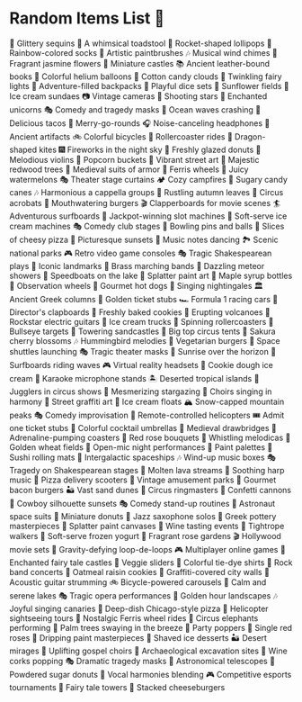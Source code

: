 # Random Items List 🎲

🌟 Glittery sequins
🍄 A whimsical toadstool
🚀 Rocket-shaped lollipops
🌈 Rainbow-colored socks
🎨 Artistic paintbrushes
🎶 Musical wind chimes
🌺 Fragrant jasmine flowers
🏰 Miniature castles
📚 Ancient leather-bound books
🎈 Colorful helium balloons
🍬 Cotton candy clouds
🌟 Twinkling fairy lights
🎒 Adventure-filled backpacks
🎲 Playful dice sets
🌻 Sunflower fields
🍦 Ice cream sundaes
📷 Vintage cameras
🌠 Shooting stars
🦄 Enchanted unicorns
🎭 Comedy and tragedy masks
🌊 Ocean waves crashing
🌮 Delicious tacos
🎠 Merry-go-rounds
🎧 Noise-canceling headphones
🏺 Ancient artifacts
🚲 Colorful bicycles
🎢 Rollercoaster rides
🐉 Dragon-shaped kites
🎆 Fireworks in the night sky
🍩 Freshly glazed donuts
🎻 Melodious violins
🍿 Popcorn buckets
🎨 Vibrant street art
🌲 Majestic redwood trees
🏰 Medieval suits of armor
🎡 Ferris wheels
🍉 Juicy watermelons
🎭 Theater stage curtains
🏕️ Cozy campfires
🍭 Sugary candy canes
🎶 Harmonious a cappella groups
🍂 Rustling autumn leaves
🎪 Circus acrobats
🍔 Mouthwatering burgers
🎬 Clapperboards for movie scenes
🏄 Adventurous surfboards
🎰 Jackpot-winning slot machines
🍦 Soft-serve ice cream machines
🎭 Comedy club stages
🎳 Bowling pins and balls
🍕 Slices of cheesy pizza
🌅 Picturesque sunsets
🎼 Music notes dancing
🏞️ Scenic national parks
🎮 Retro video game consoles
🎭 Tragic Shakespearean plays
🌉 Iconic landmarks
🎺 Brass marching bands
🌌 Dazzling meteor showers
🚤 Speedboats on the lake
🎨 Splatter paint art
🍁 Maple syrup bottles
🎡 Observation wheels
🌭 Gourmet hot dogs
🎵 Singing nightingales
🏛️ Ancient Greek columns
🎫 Golden ticket stubs
🏎️ Formula 1 racing cars
🎥 Director's clapboards
🍪 Freshly baked cookies
🌋 Erupting volcanoes
🎸 Rockstar electric guitars
🍦 Ice cream trucks
🎢 Spinning rollercoasters
🎯 Bullseye targets
🏰 Towering sandcastles
🎪 Big top circus tents
🌸 Sakura cherry blossoms
🎶 Hummingbird melodies
🍔 Vegetarian burgers
🚀 Space shuttles launching
🎭 Tragic theater masks
🌅 Sunrise over the horizon
🌊 Surfboards riding waves
🎮 Virtual reality headsets
🍪 Cookie dough ice cream
🎤 Karaoke microphone stands
🏝️ Deserted tropical islands
🎪 Jugglers in circus shows
🌌 Mesmerizing stargazing
🎵 Choirs singing in harmony
🎨 Street graffiti art
🍦 Ice cream floats
🏔️ Snow-capped mountain peaks
🎭 Comedy improvisation
🚁 Remote-controlled helicopters
🎟️ Admit one ticket stubs
🍹 Colorful cocktail umbrellas
🏰 Medieval drawbridges
🎢 Adrenaline-pumping coasters
🌹 Red rose bouquets
🎼 Whistling melodicas
🌾 Golden wheat fields
🎤 Open-mic night performances
🎨 Paint palettes
🍣 Sushi rolling mats
🚀 Intergalactic spaceships
🎶 Wind-up music boxes
🎭 Tragedy on Shakespearean stages
🌋 Molten lava streams
🎵 Soothing harp music
🍕 Pizza delivery scooters
🎡 Vintage amusement parks
🍔 Gourmet bacon burgers
🏜️ Vast sand dunes
🎪 Circus ringmasters
🎉 Confetti cannons
🌄 Cowboy silhouette sunsets
🎭 Comedy stand-up routines
🚀 Astronaut space suits
🍩 Miniature donuts
🎼 Jazz saxophone solos
🏺 Greek pottery masterpieces
🎨 Splatter paint canvases
🍷 Wine tasting events
🎪 Tightrope walkers
🍦 Soft-serve frozen yogurt
🌹 Fragrant rose gardens
🎬 Hollywood movie sets
🎢 Gravity-defying loop-de-loops
🎮 Multiplayer online games
🏰 Enchanted fairy tale castles
🍔 Veggie sliders
🌈 Colorful tie-dye shirts
🎤 Rock band concerts
🍪 Oatmeal raisin cookies
🎨 Graffiti-covered city walls
🎵 Acoustic guitar strumming
🚲 Bicycle-powered carousels
🌊 Calm and serene lakes
🎭 Tragic opera performances
🌄 Golden hour landscapes
🎶 Joyful singing canaries
🍕 Deep-dish Chicago-style pizza
🚁 Helicopter sightseeing tours
🎡 Nostalgic Ferris wheel rides
🎪 Circus elephants performing
🌴 Palm trees swaying in the breeze
🎉 Party poppers
🌹 Single red roses
🎨 Dripping paint masterpieces
🍧 Shaved ice desserts
🏜️ Desert mirages
🎼 Uplifting gospel choirs
🏺 Archaeological excavation sites
🍷 Wine corks popping
🎭 Dramatic tragedy masks
🚀 Astronomical telescopes
🍩 Powdered sugar donuts
🎤 Vocal harmonies blending
🎮 Competitive esports tournaments
🏰 Fairy tale towers
🍔 Stacked cheeseburgers
